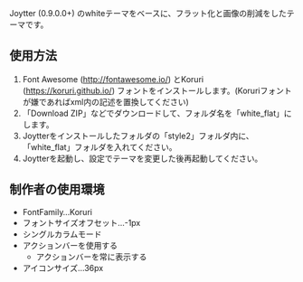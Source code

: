 Joytter (0.9.0.0+) のwhiteテーマをベースに、フラット化と画像の削減をしたテーマです。  

## 使用方法
1.  Font Awesome (http://fontawesome.io/) とKoruri (https://koruri.github.io/) フォントをインストールします。(Koruriフォントが嫌であればxml内の記述を置換してください)  
2. 「Download ZIP」などでダウンロードして、フォルダ名を「white_flat」にします。  
3. Joytterをインストールしたフォルダの「style2」フォルダ内に、「white_flat」フォルダを入れてください。  
4. Joytterを起動し、設定でテーマを変更した後再起動してください。  

## 制作者の使用環境
- FontFamily…Koruri
- フォントサイズオフセット…-1px
- シングルカラムモード
- アクションバーを使用する
    - アクションバーを常に表示する
- アイコンサイズ…36px